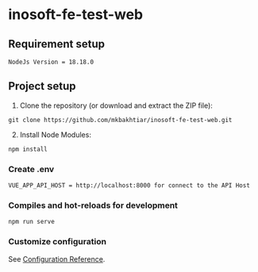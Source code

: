 # inosoft-fe-test-web

## Requirement setup
```
NodeJs Version = 18.18.0
```

## Project setup
1. Clone the repository (or download and extract the ZIP file):
```
git clone https://github.com/mkbakhtiar/inosoft-fe-test-web.git
```
2. Install Node Modules:
```
npm install
```
### Create .env
```
VUE_APP_API_HOST = http://localhost:8000 for connect to the API Host
```
### Compiles and hot-reloads for development
```
npm run serve
```



### Customize configuration
See [Configuration Reference](https://cli.vuejs.org/config/).
